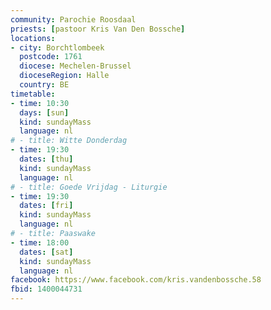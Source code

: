 ```yaml
---
community: Parochie Roosdaal
priests: [pastoor Kris Van Den Bossche]
locations:
- city: Borchtlombeek
  postcode: 1761
  diocese: Mechelen-Brussel
  dioceseRegion: Halle
  country: BE
timetable:
- time: 10:30
  days: [sun]
  kind: sundayMass
  language: nl
# - title: Witte Donderdag
- time: 19:30
  dates: [thu]
  kind: sundayMass
  language: nl
# - title: Goede Vrijdag - Liturgie
- time: 19:30
  dates: [fri]
  kind: sundayMass
  language: nl
# - title: Paaswake
- time: 18:00
  dates: [sat]
  kind: sundayMass
  language: nl
facebook: https://www.facebook.com/kris.vandenbossche.58
fbid: 1400044731
---
```

